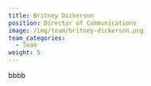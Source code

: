 ```yaml
---
title: Britney Dickerson
position: Director of Communications
image: /img/team/britney-dickerson.png
team_categories:
  - Team
weight: 5
---
```

bbbb